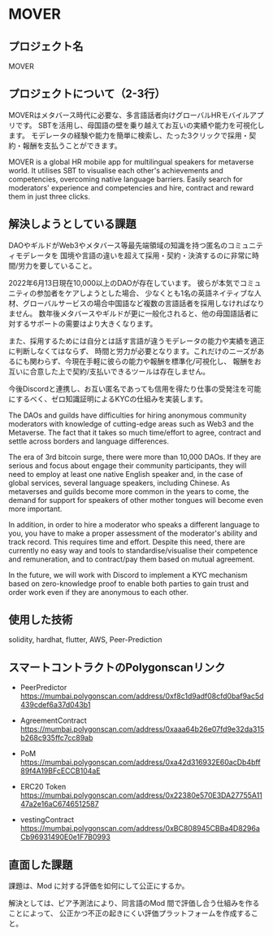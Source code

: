 # MOVER

## プロジェクト名

MOVER

## プロジェクトについて（2-3行）

MOVERはメタバース時代に必要な、多言語話者向けグローバルHRモバイルアプリです。
SBTを活用し、母国語の壁を乗り越えてお互いの実績や能力を可視化します。
モデレータの経験や能力を簡単に検索し、たった3クリックで採用・契約・報酬を支払うことができます。

MOVER is a global HR mobile app for multilingual speakers for metaverse world.
It utilises SBT to visualise each other's achievements and competencies, overcoming native language barriers.
Easily search for moderators' experience and competencies and hire, contract and reward them in just three clicks.

## 解決しようとしている課題

DAOやギルドがWeb3やメタバース等最先端領域の知識を持つ匿名のコミュニティモデレータを
国境や言語の違いを超えて採用・契約・決済するのに非常に時間/労力を要していること。

2022年6月13日現在10,000以上のDAOが存在しています。
彼らが本気でコミュニティの参加者をケアしようとした場合、
少なくとも1名の英語ネイティブな人材、グローバルサービスの場合中国語など複数の言語話者を採用しなければなりません。
数年後メタバースやギルドが更に一般化されると、他の母国語話者に対するサポートの需要はより大きくなります。

また、採用するためには自分とは話す言語が違うモデレータの能力や実績を適正に判断しなくてはならず、
時間と労力が必要となります。これだけのニーズがあるにも関わらず、今現在手軽に彼らの能力や報酬を標準化/可視化し、
報酬をお互いに合意した上で契約/支払いできるツールは存在しません。

今後Discordと連携し、お互い匿名であっても信用を得たり仕事の受発注を可能にするべく、ゼロ知識証明によるKYCの仕組みを実装します。

The DAOs and guilds have difficulties for hiring anonymous community moderators with knowledge of cutting-edge areas such as Web3 and the Metaverse.
The fact that it takes so much time/effort to agree, contract and settle across borders and language differences.

The era of 3rd bitcoin surge, there were more than 10,000 DAOs.
If they are serious and focus about engage their community participants, 
they will need to employ at least one native English speaker and, in the case of global services, several language speakers, including Chinese.
As metaverses and guilds become more common in the years to come, the demand for support for speakers of other mother tongues will become even more important.

In addition, in order to hire a moderator who speaks a different language to you, you have to make a proper assessment of the moderator's ability and track record.
This requires time and effort. 
Despite this need, there are currently no easy way and tools to standardise/visualise their competence and remuneration, and to contract/pay them based on mutual agreement.

In the future, we will work with Discord to implement a KYC mechanism based on zero-knowledge proof to enable both parties to gain trust and order work even if they are anonymous to each other.

## 使用した技術

solidity, hardhat, flutter, AWS,
Peer-Prediction

## スマートコントラクトのPolygonscanリンク

- PeerPredictor
    https://mumbai.polygonscan.com/address/0xf8c1d9adf08cfd0baf9ac5d439cdef6a37d043b1

- AgreementContract
    https://mumbai.polygonscan.com/address/0xaaa64b26e07fd9e32da315b268c935ffc7cc89ab

- PoM
    https://mumbai.polygonscan.com/address/0xa42d316932E60acDb4bff89f4A19BFcECCB104aE

- ERC20 Token
    https://mumbai.polygonscan.com/address/0x22380e570E3DA27755A1147a2e16aC6746512587

- vestingContract
    https://mumbai.polygonscan.com/address/0xBC808945CBBa4D8296aCb96931490E0e1F7B0993

## 直面した課題

課題は、Mod に対する評価を如何にして公正にするか。

解決としては、ピア予測法により、同言語のMod 間で評価し合う仕組みを作ることによって、
公正かつ不正の起きにくい評価プラットフォームを作成すること。
